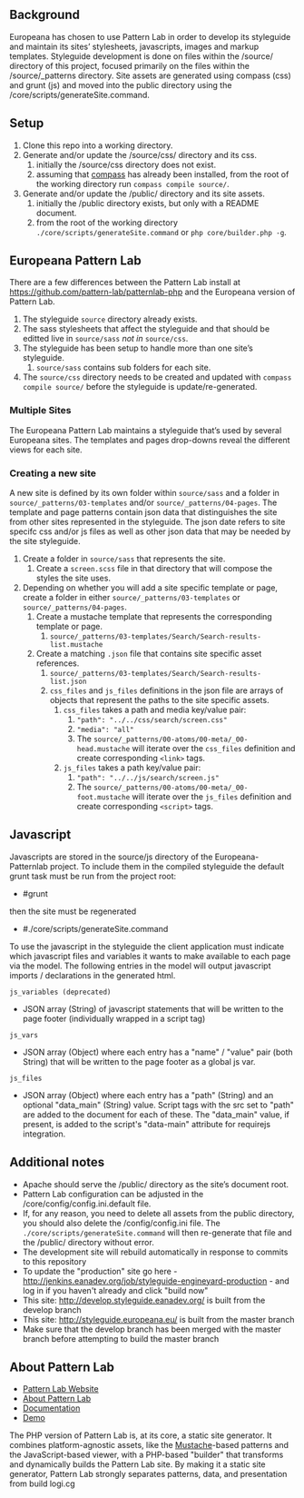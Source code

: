 ## Background
Europeana has chosen to use Pattern Lab in order to develop its styleguide and maintain its sites’ stylesheets, javascripts, images and markup templates. Styleguide development is done on files within the /source/ directory of this project, focused primarily on the files within the /source/_patterns directory. Site assets are generated using compass (css) and grunt (js) and moved into the public directory using the /core/scripts/generateSite.command.

## Setup
1. Clone this repo into a working directory.
1. Generate and/or update the /source/css/ directory and its css.
   1. initially the /source/css directory does not exist.
   1. assuming that [compass](http://compass-style.org/install/ "compass install page") has already been installed, from the root of the working directory run `compass compile source/`.
1. Generate and/or update the /public/ directory and its site assets.
   1. initially the /public directory exists, but only with a README document.
   1. from the root of the working directory `./core/scripts/generateSite.command` or `php core/builder.php -g`.

## Europeana Pattern Lab
There are a few differences between the Pattern Lab install at https://github.com/pattern-lab/patternlab-php and the Europeana version of Pattern Lab.

1. The styleguide `source` directory already exists.
1. The sass stylesheets that affect the styleguide and that should be editted live in `source/sass` _not in_ `source/css`.
1. The styleguide has been setup to handle more than one site’s styleguide.
   1. `source/sass` contains sub folders for each site.
1. The `source/css` directory needs to be created and updated with `compass compile source/` before the styleguide is update/re-generated.

### Multiple Sites
The Europeana Pattern Lab maintains a styleguide that’s used by several Europeana sites. The templates and pages drop-downs reveal the different views for each site.

### Creating a new site
A new site is defined by its own folder within `source/sass` and a folder in `source/_patterns/03-templates` and/or `source/_patterns/04-pages`. The template and page patterns contain json data that distinguishes the site from other sites represented in the styleguide. The json date refers to site specifc css and/or js files as well as other json data that may be needed by the site styleguide.

1. Create a folder in `source/sass` that represents the site.
   1. Create a `screen.scss` file in that directory that will compose the styles the site uses.
1. Depending on whether you will add a site specific template or page, create a folder in either `source/_patterns/03-templates` or `source/_patterns/04-pages`.
   1. Create a mustache template that represents the corresponding template or page.
      1. `source/_patterns/03-templates/Search/Search-results-list.mustache`
   1. Create a matching `.json` file that contains site specific asset references.
      1. `source/_patterns/03-templates/Search/Search-results-list.json`
      1. `css_files` and `js_files` definitions in the json file are arrays of objects that represent the paths to the site specific assets.
         1. `css_files` takes a path and media key/value pair:
            1. `"path": "../../css/search/screen.css"`
            1. `"media": "all"`
            1. The `source/_patterns/00-atoms/00-meta/_00-head.mustache` will iterate over the `css_files` definition and create corresponding `<link>` tags.
         1. `js_files` takes a path key/value pair:
            1. `"path": "../../js/search/screen.js"`
            1. The `source/_patterns/00-atoms/00-meta/_00-foot.mustache` will iterate over the `js_files` definition and create corresponding `<script>` tags.

## Javascript
Javascripts are stored in the source/js directory of the Europeana-Patternlab project.  To include them in the compiled styleguide the default grunt task must be run from the project root:

 - #grunt
 
then the site must be regenerated

 - #./core/scripts/generateSite.command

To use the javascript in the styleguide the client application must indicate which javascript files and variables it wants to make available to each page via the model.  The following entries in the model will output javascript imports / declarations in the generated html.

`js_variables (deprecated)`
 - JSON array (String) of javascript statements that will be written to the page footer (individually wrapped in a script tag)

`js_vars` 
 - JSON array (Object) where each entry has a "name" / "value" pair (both String) that will be written to the page footer as a global js var.

`js_files`
 - JSON array (Object) where each entry has a "path" (String) and an optional "data_main" (String) value.  Script tags with the src set to "path" are added to the document for each of these.  The "data_main" value, if present, is added to the script's "data-main" attribute for requirejs integration.

## Additional notes
* Apache should serve the /public/ directory as the site’s document root.
* Pattern Lab configuration can be adjusted in the /core/config/config.ini.default file.
* If, for any reason, you need to delete all assets from the public directory, you should also delete the /config/config.ini file. The `./core/scripts/generateSite.command` will then re-generate that file and the /public/ directory without error.
* The development site will rebuild automatically in response to commits to this repository
* To update the "production" site go here - http://jenkins.eanadev.org/job/styleguide-engineyard-production - and log in if you haven't already and click "build now"
* This site: http://develop.styleguide.eanadev.org/ is built from the develop branch
* This site: http://styleguide.europeana.eu/ is built from the master branch
* Make sure that the develop branch has been merged with the master branch before attempting to build the master branch

## About Pattern Lab
- [Pattern Lab Website](http://patternlab.io/)
- [About Pattern Lab](http://patternlab.io/about.html)
- [Documentation](http://patternlab.io/docs/index.html)
- [Demo](http://demo.patternlab.io/)

The PHP version of Pattern Lab is, at its core, a static site generator. It combines platform-agnostic assets, like the [Mustache](http://mustache.github.io/)-based patterns and the JavaScript-based viewer, with a PHP-based "builder" that transforms and dynamically builds the Pattern Lab site. By making it a static site generator, Pattern Lab strongly separates patterns, data, and presentation from build logi.cg
